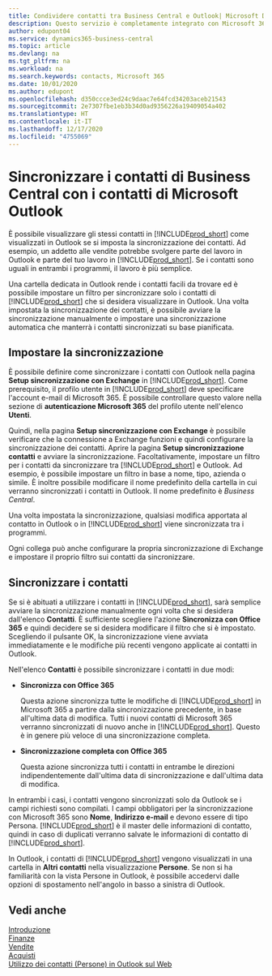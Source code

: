 ```yaml
---
title: Condividere contatti tra Business Central e Outlook| Microsoft Docs
description: Questo servizio è completamente integrato con Microsoft 365 pertanto è possibile condividere i contatti tra Outlook e Business Central.
author: edupont04
ms.service: dynamics365-business-central
ms.topic: article
ms.devlang: na
ms.tgt_pltfrm: na
ms.workload: na
ms.search.keywords: contacts, Microsoft 365
ms.date: 10/01/2020
ms.author: edupont
ms.openlocfilehash: d350ccce3ed24c9daac7e64fcd34203aceb21543
ms.sourcegitcommit: 2e7307fbe1eb3b34d0ad9356226a19409054a402
ms.translationtype: HT
ms.contentlocale: it-IT
ms.lasthandoff: 12/17/2020
ms.locfileid: "4755069"
---
```

# <a name="synchronize-contacts-in-business-central-with-contacts-in-microsoft-outlook"></a>Sincronizzare i contatti di Business Central con i contatti di Microsoft Outlook
È possibile visualizzare gli stessi contatti in [!INCLUDE[prod_short](includes/prod_short.md)] come visualizzati in Outlook se si imposta la sincronizzazione dei contatti. Ad esempio, un addetto alle vendite potrebbe svolgere parte del lavoro in Outlook e parte del tuo lavoro in [!INCLUDE[prod_short](includes/prod_short.md)]. Se i contatti sono uguali in entrambi i programmi, il lavoro è più semplice.  

Una cartella dedicata in Outlook rende i contatti facili da trovare ed è possibile impostare un filtro per sincronizzare solo i contatti di [!INCLUDE[prod_short](includes/prod_short.md)] che si desidera visualizzare in Outlook. Una volta impostata la sincronizzazione dei contatti, è possibile avviare la sincronizzazione manualmente o impostare una sincronizzazione automatica che manterrà i contatti sincronizzati su base pianificata.  

## <a name="set-up-synchronization"></a>Impostare la sincronizzazione
È possibile definire come sincronizzare i contatti con Outlook nella pagina **Setup sincronizzazione con Exchange** in [!INCLUDE[prod_short](includes/prod_short.md)]. Come prerequisito, il profilo utente in [!INCLUDE[prod_short](includes/prod_short.md)] deve specificare l'account e-mail di Microsoft 365. È possibile controllare questo valore nella sezione di **autenticazione Microsoft 365** del profilo utente nell'elenco **Utenti**.  

Quindi, nella pagina **Setup sincronizzazione con Exchange** è possibile verificare che la connessione a Exchange funzioni e quindi configurare la sincronizzazione dei contatti. Aprire la pagina **Setup sincronizzazione contatti** e avviare la sincronizzazione. Facoltativamente, impostare un filtro per i contatti da sincronizzare tra [!INCLUDE[prod_short](includes/prod_short.md)] e Outlook. Ad esempio, è possibile impostare un filtro in base a nome, tipo, azienda o simile. È inoltre possibile modificare il nome predefinito della cartella in cui verranno sincronizzati i contatti in Outlook. Il nome predefinito è *Business Central*.  

Una volta impostata la sincronizzazione, qualsiasi modifica apportata al contatto in Outlook o in [!INCLUDE[prod_short](includes/prod_short.md)] viene sincronizzata tra i programmi.  

Ogni collega può anche configurare la propria sincronizzazione di Exchange e impostare il proprio filtro sui contatti da sincronizzare.  

## <a name="synchronize-contacts"></a>Sincronizzare i contatti
Se si è abituati a utilizzare i contatti in [!INCLUDE[prod_short](includes/prod_short.md)], sarà semplice avviare la sincronizzazione manualmente ogni volta che si desidera dall'elenco **Contatti**. È sufficiente scegliere l'azione **Sincronizza con Office 365** e quindi decidere se si desidera modificare il filtro che si è impostato. Scegliendo il pulsante OK, la sincronizzazione viene avviata immediatamente e le modifiche più recenti vengono applicate ai contatti in Outlook.  

Nell'elenco **Contatti** è possibile sincronizzare i contatti in due modi:

* **Sincronizza con Office 365**

  Questa azione sincronizza tutte le modifiche di [!INCLUDE[prod_short](includes/prod_short.md)] in Microsoft 365 a partire dalla sincronizzazione precedente, in base all'ultima data di modifica. Tutti i nuovi contatti di Microsoft 365 verranno sincronizzati di nuovo anche in [!INCLUDE[prod_short](includes/prod_short.md)]. Questo è in genere più veloce di una sincronizzazione completa.  

* **Sincronizzazione completa con Office 365**

  Questa azione sincronizza tutti i contatti in entrambe le direzioni indipendentemente dall'ultima data di sincronizzazione e dall'ultima data di modifica.  

In entrambi i casi, i contatti vengono sincronizzati solo da Outlook se i campi richiesti sono compilati. I campi obbligatori per la sincronizzazione con Microsoft 365 sono **Nome**, **Indirizzo e-mail** e devono essere di tipo Persona. [!INCLUDE[prod_short](includes/prod_short.md)] è il master delle informazioni di contatto, quindi in caso di duplicati verranno salvate le informazioni di contatto di [!INCLUDE[prod_short](includes/prod_short.md)].  

In Outlook, i contatti di [!INCLUDE[prod_short](includes/prod_short.md)] vengono visualizzati in una cartella in **Altri contatti** nella visualizzazione **Persone**. Se non si ha familiarità con la vista Persone in Outlook, è possibile accedervi dalle opzioni di spostamento nell'angolo in basso a sinistra di Outlook.  

## <a name="see-also"></a>Vedi anche
[Introduzione](product-get-started.md)  
[Finanze](finance.md)  
[Vendite](sales-manage-sales.md)  
[Acquisti](purchasing-manage-purchasing.md)  
[Utilizzo dei contatti (Persone) in Outlook sul Web](https://support.office.com/article/Using-contacts-People-in-Outlook-on-the-web-1e3438c7-26b2-420c-87de-3cea9d31b5cb?appver=OWB150)  
